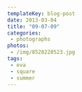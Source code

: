 ```yaml
---
templateKey: blog-post
date: 2013-03-04
title: "09-07-09"
categories:
 - photographs
photos:
 - /img/8528220523.jpg
tags:
 - eva
 - square
 - summer
---
```

